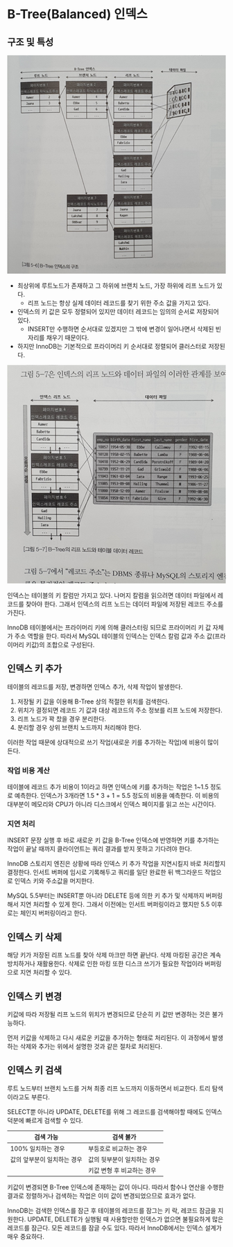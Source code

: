 # B-Tree(Balanced) 인덱스

## 구조 및 특성

![](../../.gitbook/assets/real-mysql/05/index01.jpeg)

- 최상위에 루트노드가 존재하고 그 하위에 브랜치 노드, 가장 하위에 리프 노드가 있다.
    - 리프 노드는 항상 실제 데이터 레코드를 찾기 위한 주소 값을 가지고 있다.
- 인덱스의 키 값은 모두 정렬되어 있지만 데이터 레코드는 임의의 순서로 저장되어 있다.
    - INSERT만 수행하면 순서대로 있겠지만 그 밖에 변경이 일어나면서 삭제된 빈 자리를 채우기 때문이다.
- 하지만 InnoDB는 기본적으로 프라이머리 키 순서대로 정렬되어 클러스터로 저장된다.

![](../../.gitbook/assets/real-mysql/05/index02.jpeg)

인덱스는 테이블의 키 칼럼만 가지고 있다. 나머지 칼럼을 읽으려면 데이터 파일에서 레코드를 찾아야 한다. 그래서 인덱스의 리프 노드는 데이터 파일에 저장된 레코드 주소를 가진다.

InnoDB 테이블에서는 프라이머리 키에 의해 클러스터링 되므로 프라이머리 키 값 자체가 주소 역할을 한다. 따라서 MySQL 테이블의 인덱스는 인덱스 칼럼 값과 주소 값(프라이머리 키값)의 조합으로 구성된다.

## 인덱스 키 추가

테이블의 레코드를 저장, 변경하면 인덱스 추가, 삭제 작업이 발생한다.

1. 저장될 키 값을 이용해 B-Tree 상의 적절한 위치를 검색한다.
2. 위치가 결정되면 레코드 기 값과 대상 레코드의 주소 정보를 리프 노드에 저장한다.
3. 리프 노드가 꽉 찼을 경우 분리한다.
4. 분리할 경우 상위 브랜치 노드까지 처리해야 한다.

이러한 작업 때문에 상대적으로 쓰기 작업(새로운 키를 추가하는 작업)에 비용이 많이 든다.

### 작업 비용 계산

테이블에 레코드 추가 비용이 1이라고 하면 인덱스에 키를 추가하는 작업은 1~1.5 정도로 예측한다. 인덱스가 3개라면 1.5 * 3 + 1 = 5.5 정도의 비용을 예측한다. 이 비용의 대부분이 메모리와 CPU가 아니라 디스크에서 인덱스 페이지를 읽고 쓰는 시간이다. 

### 지연 처리

INSERT 문장 실행 후 바로 새로운 키 값을 B-Tree 인덱스에 반영하면 키를 추가하는 작업이 끝날 때까지 클라이언트는 쿼리 결과를 받지 못하고 기다려야 한다.

InnoDB 스토리지 엔진은 상황에 따라 인덱스 키 추가 작업을 지연시킬지 바로 처리할지 결정한다. 인서트 버퍼에 임시로 기록해두고 쿼리를 일단 완료한 뒤 백그라운드 작업으로 인덱스 키와 주소값을 머지한다.

MySQL 5.5부터는 INSERT뿐 아니라 DELETE 등에 의한 키 추가 및 삭제까지 버퍼링해서 지연 처리할 수 있게 한다. 그래서 이전에는 인서트 버퍼링이라고 했지만 5.5 이후로는 체인지 버퍼링이라고 한다.

## 인덱스 키 삭제

해당 키가 저장된 리프 노드를 찾아 삭제 마크만 하면 끝난다. 삭제 마킹된 공간은 계속 방치하거나 재활용한다. 삭제로 인한 마킹 또한 디스크 쓰기가 필요한 작업이라 버퍼링으로 지연 처리할 수 있다.

## 인덱스 키 변경

키값에 따라 저장될 리프 노드의 위치가 변경되므로 단순히 키 값만 변경하는 것은 불가능하다.

먼저 키값을 삭제하고 다시 새로운 키값을 추가하는 형태로 처리된다. 이 과정에서 발생하는 삭제와 추가는 위에서 설명한 것과 같은 절차로 처리된다.

## 인덱스 키 검색

루트 노드부터 브랜치 노드를 거쳐 최종 리프 노드까지 이동하면서 비교한다. 트리 탐색이라고도 부른다.

SELECT뿐 아니라 UPDATE, DELETE를 위해 그 레코드를 검색해야할 때에도 인덱스 덕분에 빠르게 검색할 수 있다.

|검색 가능|검색 불가|
|------|---|
|100% 일치하는 경우|부등호로 비교하는 경우|
|값의 앞부분이 일치하는 경우|값의 뒷부분이 일치하는 경우|
||키값 변형 후 비교하는 경우|

키값이 변경되면 B-Tree 인덱스에 존재하는 값이 아니다. 따라서 함수나 연산을 수행한 결과로 정렬하거나 검색하는 작업은 이미 값이 변경되었으므로 효과가 없다.

InnoDB는 검색한 인덱스를 잠근 후 테이블의 레코드를 잠그는 키 락, 레코드 잠금을 지원한다. UPDATE, DELETE가 실행될 때 사용할만한 인덱스가 없으면 불필요하게 많은 레코드를 잠근다. 모든 레코드를 잠글 수도 있다. 따라서 InnoDB에서는 인덱스 설계가 매우 중요하다.